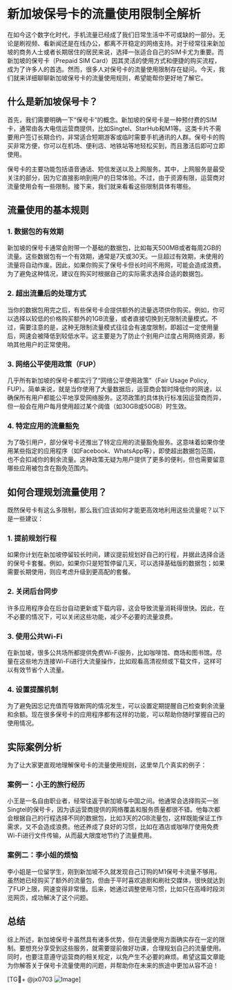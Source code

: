 # 新加坡保号卡的流量使用限制全解析

在如今这个数字化时代，手机流量已经成了我们日常生活中不可或缺的一部分。无论是刷视频、看新闻还是在线办公，都离不开稳定的网络支持。对于经常往来新加坡的商务人士或者长期居住的居民来说，选择一张适合自己的SIM卡尤为重要。而新加坡的保号卡（Prepaid SIM Card）因其灵活的使用方式和便捷的购买流程，成为了许多人的首选。然而，很多人对保号卡的流量使用限制存在疑问。今天，我们就来详细聊聊新加坡保号卡的流量使用规则，希望能帮你更好地了解它。

## 什么是新加坡保号卡？

首先，我们需要明确一下“保号卡”的概念。新加坡的保号卡是一种预付费的SIM卡，通常由各大电信运营商提供，比如Singtel、StarHub和M1等。这类卡片不需要用户签订长期合约，非常适合短期游客或临时需要手机通讯的人群。保号卡的购买非常方便，你可以在机场、便利店、地铁站等地轻松买到，而且激活后即可立即使用。

保号卡的主要功能包括语音通话、短信发送以及上网服务。其中，上网服务是最受关注的部分，因为它直接影响到用户的日常体验。不过，由于资源有限，运营商对流量使用会有一些限制。接下来，我们就来看看这些限制具体有哪些。

## 流量使用的基本规则

### 1. 数据包的有效期
新加坡的保号卡通常会附带一个基础的数据包，比如每天500MB或者每周2GB的流量。这些数据包有一个有效期，通常是7天或30天。一旦超过有效期，未使用的流量将自动作废。因此，如果你购买了保号卡但长时间不用网，可能会造成浪费。为了避免这种情况，建议在购买时根据自己的实际需求选择合适的数据包。

### 2. 超出流量后的处理方式
当你的数据包用完之后，有些保号卡会提供额外的流量选项供你购买。例如，你可以选择以较低的价格购买额外的1GB流量，或者直接切换到无限制流量模式。不过，需要注意的是，这种无限制流量模式往往会有速度限制，即超过一定使用量后，网速会被降低到较低水平。这主要是为了防止个别用户过度占用网络资源，影响其他用户的正常使用。

### 3. 网络公平使用政策（FUP）
几乎所有新加坡的保号卡都实行了“网络公平使用政策”（Fair Usage Policy, FUP）。简单来说，就是当你使用了大量数据后，运营商会暂时降低你的网速，以确保所有用户都能公平地享受网络服务。这项政策的具体执行标准因运营商而异，但一般会在用户每月使用超过某个阈值（如30GB或50GB）时生效。

### 4. 特定应用的流量豁免
为了吸引用户，部分保号卡还推出了特定应用的流量豁免服务。这意味着如果你使用某些指定的应用程序（如Facebook、WhatsApp等），即使超出数据包范围，也不会扣减你的剩余流量。这种政策无疑为用户提供了更多的便利，但也需要留意哪些应用被包含在豁免范围内。

## 如何合理规划流量使用？

既然保号卡有这么多限制，那么我们应该如何才能更高效地利用这些流量呢？以下是一些建议：

### 1. 提前规划行程
如果你计划在新加坡停留较长时间，建议提前规划好自己的行程，并据此选择合适的保号卡套餐。例如，如果你只是短暂停留几天，可以选择基础版的数据包；如果需要长期使用，则应考虑升级到更高配的套餐。

### 2. 关闭后台同步
许多应用程序会在后台自动更新或下载内容，这会导致流量消耗得很快。因此，在不必要的情况下，可以关闭这些功能，减少不必要的流量浪费。

### 3. 使用公共Wi-Fi
在新加坡，很多公共场所都提供免费Wi-Fi服务，比如咖啡馆、商场和图书馆。尽量在这些地方连接Wi-Fi进行大流量操作，比如观看高清视频或下载文件，这样可以有效节省个人流量。

### 4. 设置提醒机制
为了避免因忘记充值而导致断网的情况发生，可以设置定期提醒自己检查剩余流量和余额。现在很多保号卡的应用程序都有这样的功能，可以帮助你随时掌握自己的使用情况。

## 实际案例分析

为了让大家更直观地理解保号卡的流量使用规则，这里举几个真实的例子：

### 案例一：小王的旅行经历
小王是一名自由职业者，经常往返于新加坡与中国之间。他通常会选择购买一张Singtel的保号卡，因为该运营商提供的网络覆盖和服务质量都很不错。他每次都会根据自己的行程选择不同的数据包，比如3天的2GB流量包，这样既能保证工作需求，又不会造成浪费。他还养成了良好的习惯，比如在酒店或咖啡厅使用免费Wi-Fi进行文件传输，从而最大限度地节约了流量费用。

### 案例二：李小姐的烦恼
李小姐是一位留学生，刚到新加坡不久就发现自己订购的M1保号卡流量不够用。虽然她已经购买了额外的流量包，但由于平时喜欢追剧和刷社交媒体，很快就达到了FUP上限，网速变得非常慢。后来，她通过调整使用习惯，比如只在高峰时段浏览网页，成功解决了这个问题。

## 总结

综上所述，新加坡保号卡虽然具有诸多优势，但在流量使用方面确实存在一定的限制。要想充分享受到这些服务，就需要提前做好功课，合理规划自己的流量使用。同时，也要注意遵守运营商的相关规定，以免产生不必要的麻烦。希望这篇文章能为你解答关于保号卡流量使用的问题，并帮助你在未来的旅途中更加从容不迫！

[TG💪+ @jx0703 ![Image](https://github.com/user-attachments/assets/dbca1d08-cadb-493c-b0ec-ad6f7a83f270)]